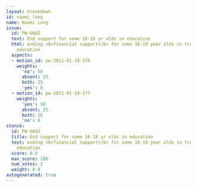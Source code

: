 ```yaml
---
layout: breakdown
id: naomi_long
name: Naomi Long
issue:
  id: PW-6682
  text: End support for some 16-18 yr olds in education
  html: ending <b>financial support</b> for some 16-19 year olds in training and further
    education
  aspects:
  - motion_id: pw-2011-01-19-176
    weights:
      'no': 50
      absent: 25
      both: 25
      'yes': 0
  - motion_id: pw-2011-01-19-177
    weights:
      'yes': 50
      absent: 25
      both: 25
      'no': 0
stance:
  id: PW-6682
  title: End support for some 16-18 yr olds in education
  text: ending <b>financial support</b> for some 16-19 year olds in training and further
    education
  score: 0.0
  max_score: 100
  num_votes: 2
  weight: 0.0
autogenerated: true
---
```

